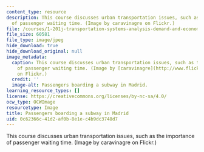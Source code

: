 ```yaml
---
content_type: resource
description: This course discusses urban transportation issues, such as the importance
  of passenger waiting time. (Image by caravinagre on Flickr.)
file: /courses/1-201j-transportation-systems-analysis-demand-and-economics-fall-2008/0c62366c41d2af0b8e1ec4b9dc3748d7_1-201jf08.jpg
file_size: 60581
file_type: image/jpeg
hide_download: true
hide_download_original: null
image_metadata:
  caption: This course discusses urban transportation issues, such as the importance
    of passenger waiting time. (Image by [caravinagre](http://www.flickr.com/photos/caravinagre/1397350778/)
    on Flickr.)
  credit: ''
  image-alt: Passengers boarding a subway in Madrid.
learning_resource_types: []
license: https://creativecommons.org/licenses/by-nc-sa/4.0/
ocw_type: OCWImage
resourcetype: Image
title: Passengers boarding a subway in Madrid
uid: 0c62366c-41d2-af0b-8e1e-c4b9dc3748d7
---
```

This course discusses urban transportation issues, such as the importance of passenger waiting time. (Image by caravinagre on Flickr.)